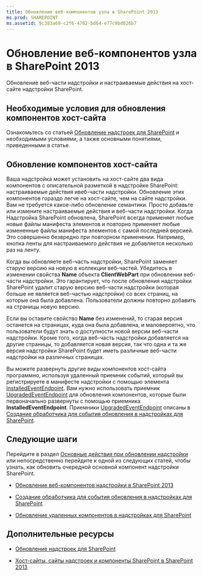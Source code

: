 ```yaml
---
title: Обновление веб-компонентов узла в SharePoint 2013
ms.prod: SHAREPOINT
ms.assetid: 9c383a69-c2f6-4702-bd64-e77c9bd026b7
---
```



# Обновление веб-компонентов узла в SharePoint 2013
Обновление веб-части надстройки и настраиваемые действия на хост-сайте надстройки SharePoint.
## Необходимые условия для обновления компонентов хост-сайта
<a name="Prerequisites"> </a>

Ознакомьтесь со статьей  [Обновление надстроек для SharePoint](update-sharepoint-add-ins.md) и необходимыми условиями, а также основными понятиями, приведенными в статье.




## Обновление компонентов хост-сайта
<a name="UpdateHostWeb"> </a>

Ваша надстройка может установить на хост-сайте два вида компонентов с описательной разметкой в надстройке SharePoint: настраиваемые действия ивеб-части надстройки. Обновление этих компонентов гораздо легче на хост-сайте, чем на сайте надстройки. Вам не требуется какое-либо обновление семантики. Просто добавьте или измените настраиваемые действия и веб-части надстройки. Когда Надстройка SharePoint обновлена, SharePoint всегда применяет любые новые файлы манифеста элементов и повторно применяет любые измененные файлы манифеста элементов с самой последней версией. Это совершенно безвредно при повторном применении. Например, кнопка ленты для настраиваемого действия не добавляется несколько раз на ленту.



Когда вы обновляете веб-часть надстройки, SharePoint заменяет старую версию на новую в коллекции веб-частей. Убедитесь в изменении свойства **Name** объекта **ClientWebPart** при обновлении веб-части надстройки. Это гарантирует, что после обновления надстройки SharePoint удалит старую версию веб-части надстройки (которая больше не является веб-частью надстройки) со всех страниц, на которые она была добавлена. Пользователи должны повторно добавить на страницы новую версию.



Если вы оставите свойство **Name** без изменений, то старая версия останется на страницах, куда она была добавлена, и маловероятно, что пользователи будут знать о доступности новой версии веб-части надстройки. Кроме того, когда веб-часть надстройки добавляется на другие страницы, то добавляется новая версия, так что одна и та же версия надстройки SharePoint будет иметь различные веб-части надстройки на различных страницах.



Вы можете развернуть другие виды компонентов хост-сайта программно, используя удаленный приемник событий, который вы регистрируете в манифесте надстройки с помощью элемента  [InstalledEventEndpoint](http://msdn.microsoft.com/library/af9f83d8-8325-3ede-d7b0-bb82c0445eb9%28Office.15%29.aspx). Вам нужно использовать приемник  [UpgradedEventEndpoint](http://msdn.microsoft.com/library/09a93d44-d295-47bb-f91c-d243178b0f53%28Office.15%29.aspx) для обновления компонентов, которые были первоначально развернуты с помощью приемника **InstalledEventEndpoint**. Приемники  [UpgradedEventEndpoint](http://msdn.microsoft.com/library/09a93d44-d295-47bb-f91c-d243178b0f53%28Office.15%29.aspx) описаны в [Создание обработчика для события обновления в надстройках для SharePoint](create-a-handler-for-the-update-event-in-sharepoint-add-ins.md).




## Следующие шаги
<a name="Next"> </a>

Перейдите в раздел  [Основные действия при обновлении надстройки](update-sharepoint-add-ins.md#MajorAppUpgradeSteps) или непосредственно перейдите к одной из следующих статей, чтобы узнать, как обновить очередной основной компонент надстройки SharePoint.




-  [Обновление веб-компонентов надстройки в SharePoint 2013](update-add-in-web-components-in-sharepoint-2013.md)


-  [Создание обработчика для события обновления в надстройках для SharePoint](create-a-handler-for-the-update-event-in-sharepoint-add-ins.md)


-  [Обновление удаленных компонентов в надстройках для SharePoint](update-remote-components-in-sharepoint-add-ins.md)



## Дополнительные ресурсы
<a name="bk_addresources"> </a>


-  [Обновление надстроек для SharePoint](update-sharepoint-add-ins.md)


-  [Хост-сайты, сайты надстроек и компоненты SharePoint в SharePoint 2013](host-webs-add-in-webs-and-sharepoint-components-in-sharepoint-2013.md)



